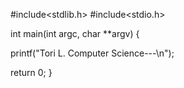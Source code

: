 #include<stdlib.h>
#include<stdio.h>

int main(int argc, char **argv) {

  printf("Tori L. Computer Science---\n");

  return 0;
}
